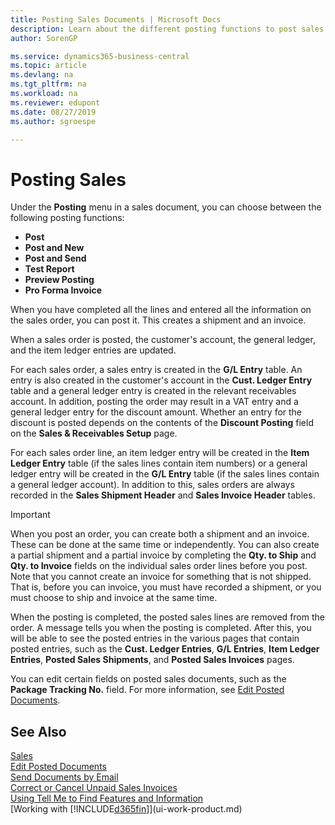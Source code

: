 ```yaml
---
title: Posting Sales Documents | Microsoft Docs
description: Learn about the different posting functions to post sales documents, and how you can update posted documents.
author: SorenGP

ms.service: dynamics365-business-central
ms.topic: article
ms.devlang: na
ms.tgt_pltfrm: na
ms.workload: na
ms.reviewer: edupont
ms.date: 08/27/2019
ms.author: sgroespe

---
```

# Posting Sales
Under the **Posting** menu in a sales document, you can choose between the following posting functions:

* **Post**
* **Post and New**
* **Post and Send**
* **Test Report**
* **Preview Posting**
* **Pro Forma Invoice**

When you have completed all the lines and entered all the information on the sales order, you can post it. This creates a shipment and an invoice.

When a sales order is posted, the customer's account, the general ledger, and the item ledger entries are updated.

For each sales order, a sales entry is created in the **G/L Entry** table. An entry is also created in the customer's account in the **Cust. Ledger Entry** table and a general ledger entry is created in the relevant receivables account. In addition, posting the order may result in a VAT entry and a general ledger entry for the discount amount. Whether an entry for the discount is posted depends on the contents of the **Discount Posting** field on the **Sales & Receivables Setup** page.

For each sales order line, an item ledger entry will be created in the **Item Ledger Entry** table (if the sales lines contain item numbers) or a general ledger entry will be created in the **G/L Entry** table (if the sales lines contain a general ledger account). In addition to this, sales orders are always recorded in the **Sales Shipment Header** and **Sales Invoice Header** tables.

> [!IMPORTANT]  
>   When you post an order, you can create both a shipment and an invoice. These can be done at the same time or independently. You can also create a partial shipment and a partial invoice by completing the **Qty. to Ship** and **Qty. to Invoice** fields on the individual sales order lines before you post. Note that you cannot create an invoice for something that is not shipped. That is, before you can invoice, you must have recorded a shipment, or you must choose to ship and invoice at the same time.

When the posting is completed, the posted sales lines are removed from the order. A message tells you when the posting is completed. After this, you will be able to see the posted entries in the various pages that contain posted entries, such as the **Cust. Ledger Entries**, **G/L Entries**, **Item Ledger Entries**, **Posted Sales Shipments**, and **Posted Sales Invoices** pages.  

You can edit certain fields on posted sales documents, such as the **Package Tracking No.** field. For more information, see [Edit Posted Documents](across-edit-posted-document.md).

## See Also
[Sales](sales-manage-sales.md)  
[Edit Posted Documents](across-edit-posted-document.md)  
[Send Documents by Email](ui-how-send-documents-email.md)  
[Correct or Cancel Unpaid Sales Invoices](sales-how-correct-cancel-sales-invoice.md)  
[Using Tell Me to Find Features and Information](ui-search.md)  
[Working with [!INCLUDE[d365fin](includes/d365fin_md.md)]](ui-work-product.md)
